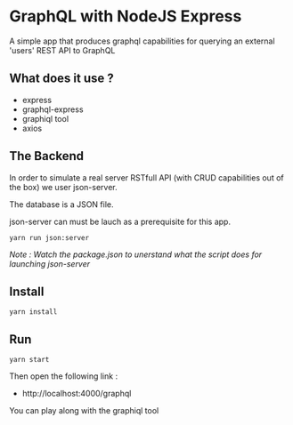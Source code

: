 # GraphQL with NodeJS Express

A simple app that produces graphql capabilities for querying an external 'users' REST API to GraphQL

## What does it use ?

- express
- graphql-express
- graphiql tool
- axios

## The Backend

In order to simulate a real server RSTfull API (with CRUD capabilities out of the box) we user json-server.

The database is a JSON file.

json-server can must be lauch as a prerequisite for this app.

```shell
yarn run json:server
```

_Note : Watch the package.json to unerstand what the script does for launching json-server_

## Install

```shell
yarn install
```

## Run

```shell
yarn start
```

Then open the following link :

- http://localhost:4000/graphql

You can play along with the graphiql tool
